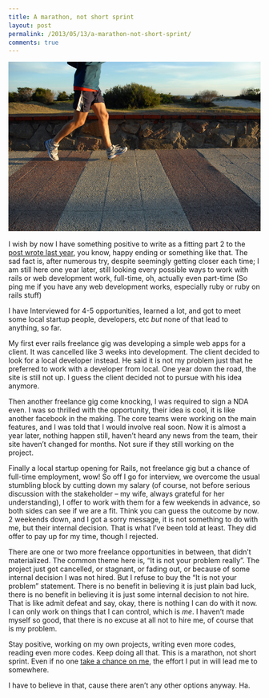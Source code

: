 ```yaml
---
title: A marathon, not short sprint
layout: post
permalink: /2013/05/13/a-marathon-not-short-sprint/
comments: true
---
```

![image from stock.xchng, author cienpies.net](/images/run.jpg)

I wish by now I have something positive to write as a fitting part 2 to the [post wrote last year](/2012/04/15/how-this-started/), you know, happy ending or something like that. The sad fact is, after numerous try, despite seemingly getting closer each time; I am still here one year later, still looking every possible ways to work with rails or web development work, full-time, oh, actually even part-time (So ping me if you have any web development works, especially ruby or ruby on rails stuff)

I have Interviewed for 4-5 opportunities, learned a lot, and got to meet some local startup people, developers, etc *but* none of that lead to anything, so far.

My first ever rails freelance gig was developing a simple web apps for a client. It was cancelled like 3 weeks into development. The client decided to look for a local developer instead. He said it is not my problem just that he preferred to work with a developer from local. One year down the road, the site is still not up. I guess the client decided not to pursue with his idea anymore.

Then another freelance gig come knocking, I was required to sign a NDA even. I was so thrilled with the opportunity, their idea is cool, it is like another facebook in the making. The core teams were working on the main features, and I was told that I would involve real soon. Now it is almost a year later, nothing happen still, haven’t heard any news from the team, their site haven’t changed for months. Not sure if they still working on the project.

Finally a local startup opening for Rails, not freelance gig but a chance of full-time employment, wow! So off I go for interview, we overcome the usual stumbling block by cutting down my salary (of course, not before serious discussion with the stakeholder – my wife, always grateful for her understanding), I offer to work with them for a few weekends in advance, so both sides can see if we are a fit. Think you can guess the outcome by now. 2 weekends down, and I got a sorry message, it is not something to do with me, but their internal decision. That is what I’ve been told at least. They did offer to pay up for my time, though I rejected.

There are one or two more freelance opportunities in between, that didn’t materialized. The common theme here is, “It is not your problem really”. The project just got cancelled, or stagnant, or fading out, or because of some internal decision I was not hired. But I refuse to buy the “It is not your problem” statement. There is no benefit in believing it is just plain bad luck, there is no benefit in believing it is just some internal decision to not hire. That is like admit defeat and say, okay, there is nothing I can do with it now. I can only work on things that I can control, which is *me*. I haven’t made myself so good, that there is no excuse at all not to hire me, of course that is my problem.

Stay positive, working on my own projects, writing even more codes, reading even more codes. Keep doing all that. This is a marathon, not short sprint. Even if no one [take a chance on me](http://bijansabet.com/post/44870687156/who-took-a-chance-on-you), the effort I put in will lead me to somewhere.

I have to believe in that, cause there aren’t any other options anyway. Ha.

